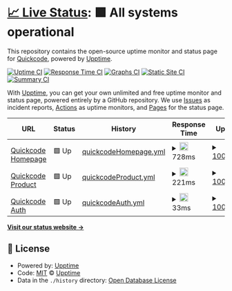 # [📈 Live Status](https://quickcode-ai.github.io/quickcode-status/): <!--live status--> **🟩 All systems operational**

This repository contains the open-source uptime monitor and status page for [Quickcode](https://quickcode-ai.github.io/quickcode-status/), powered by [Upptime](https://github.com/upptime/upptime).

[![Uptime CI](https://github.com/quickcode-ai/quickcode-status/workflows/Uptime%20CI/badge.svg)](https://github.com/quickcode-ai/quickcode-status/actions?query=workflow%3A%22Uptime+CI%22)
[![Response Time CI](https://github.com/quickcode-ai/quickcode-status/workflows/Response%20Time%20CI/badge.svg)](https://github.com/quickcode-ai/quickcode-status/actions?query=workflow%3A%22Response+Time+CI%22)
[![Graphs CI](https://github.com/quickcode-ai/quickcode-status/workflows/Graphs%20CI/badge.svg)](https://github.com/quickcode-ai/quickcode-status/actions?query=workflow%3A%22Graphs+CI%22)
[![Static Site CI](https://github.com/quickcode-ai/quickcode-status/workflows/Static%20Site%20CI/badge.svg)](https://github.com/quickcode-ai/quickcode-status/actions?query=workflow%3A%22Static+Site+CI%22)
[![Summary CI](https://github.com/quickcode-ai/quickcode-status/workflows/Summary%20CI/badge.svg)](https://github.com/quickcode-ai/quickcode-status/actions?query=workflow%3A%22Summary+CI%22)

With [Upptime](https://upptime.js.org), you can get your own unlimited and free uptime monitor and status page, powered entirely by a GitHub repository. We use [Issues](https://github.com/upptime/upptime/issues) as incident reports, [Actions](https://github.com/quickcode-ai/quickcode-status/actions) as uptime monitors, and [Pages](https://quickcode-ai.github.io/quickcode-status/) for the status page.

<!--start: status pages-->
<!-- This summary is generated by Upptime (https://github.com/upptime/upptime) -->
<!-- Do not edit this manually, your changes will be overwritten -->
<!-- prettier-ignore -->
| URL | Status | History | Response Time | Uptime |
| --- | ------ | ------- | ------------- | ------ |
| <img alt="" src="https://favicons.githubusercontent.com/quickcode.ai" height="13"> [Quickcode Homepage](https://quickcode.ai) | 🟩 Up | [quickcodeHomepage.yml](https://github.com/quickcode-ai/quickcode-status/commits/HEAD/history/quickcodeHomepage.yml) | <details><summary><img alt="Response time graph" src="./graphs/quickcodeHomepage/response-time-week.png" height="20"> 728ms</summary><br><a href="https://quickcode-ai.github.io/quickcode-status/history/quickcodeHomepage"><img alt="Response time 728" src="https://img.shields.io/endpoint?url=https%3A%2F%2Fraw.githubusercontent.com%2Fquickcode-ai%2Fquickcode-status%2FHEAD%2Fapi%2FquickcodeHomepage%2Fresponse-time.json"></a><br><a href="https://quickcode-ai.github.io/quickcode-status/history/quickcodeHomepage"><img alt="24-hour response time 728" src="https://img.shields.io/endpoint?url=https%3A%2F%2Fraw.githubusercontent.com%2Fquickcode-ai%2Fquickcode-status%2FHEAD%2Fapi%2FquickcodeHomepage%2Fresponse-time-day.json"></a><br><a href="https://quickcode-ai.github.io/quickcode-status/history/quickcodeHomepage"><img alt="7-day response time 728" src="https://img.shields.io/endpoint?url=https%3A%2F%2Fraw.githubusercontent.com%2Fquickcode-ai%2Fquickcode-status%2FHEAD%2Fapi%2FquickcodeHomepage%2Fresponse-time-week.json"></a><br><a href="https://quickcode-ai.github.io/quickcode-status/history/quickcodeHomepage"><img alt="30-day response time 728" src="https://img.shields.io/endpoint?url=https%3A%2F%2Fraw.githubusercontent.com%2Fquickcode-ai%2Fquickcode-status%2FHEAD%2Fapi%2FquickcodeHomepage%2Fresponse-time-month.json"></a><br><a href="https://quickcode-ai.github.io/quickcode-status/history/quickcodeHomepage"><img alt="1-year response time 728" src="https://img.shields.io/endpoint?url=https%3A%2F%2Fraw.githubusercontent.com%2Fquickcode-ai%2Fquickcode-status%2FHEAD%2Fapi%2FquickcodeHomepage%2Fresponse-time-year.json"></a></details> | <details><summary><a href="https://quickcode-ai.github.io/quickcode-status/history/quickcodeHomepage">100.00%</a></summary><a href="https://quickcode-ai.github.io/quickcode-status/history/quickcodeHomepage"><img alt="All-time uptime 100.00%" src="https://img.shields.io/endpoint?url=https%3A%2F%2Fraw.githubusercontent.com%2Fquickcode-ai%2Fquickcode-status%2FHEAD%2Fapi%2FquickcodeHomepage%2Fuptime.json"></a><br><a href="https://quickcode-ai.github.io/quickcode-status/history/quickcodeHomepage"><img alt="24-hour uptime 100.00%" src="https://img.shields.io/endpoint?url=https%3A%2F%2Fraw.githubusercontent.com%2Fquickcode-ai%2Fquickcode-status%2FHEAD%2Fapi%2FquickcodeHomepage%2Fuptime-day.json"></a><br><a href="https://quickcode-ai.github.io/quickcode-status/history/quickcodeHomepage"><img alt="7-day uptime 100.00%" src="https://img.shields.io/endpoint?url=https%3A%2F%2Fraw.githubusercontent.com%2Fquickcode-ai%2Fquickcode-status%2FHEAD%2Fapi%2FquickcodeHomepage%2Fuptime-week.json"></a><br><a href="https://quickcode-ai.github.io/quickcode-status/history/quickcodeHomepage"><img alt="30-day uptime 100.00%" src="https://img.shields.io/endpoint?url=https%3A%2F%2Fraw.githubusercontent.com%2Fquickcode-ai%2Fquickcode-status%2FHEAD%2Fapi%2FquickcodeHomepage%2Fuptime-month.json"></a><br><a href="https://quickcode-ai.github.io/quickcode-status/history/quickcodeHomepage"><img alt="1-year uptime 100.00%" src="https://img.shields.io/endpoint?url=https%3A%2F%2Fraw.githubusercontent.com%2Fquickcode-ai%2Fquickcode-status%2FHEAD%2Fapi%2FquickcodeHomepage%2Fuptime-year.json"></a></details>
| <img alt="" src="https://favicons.githubusercontent.com/qc.quickcode.ai" height="13"> [Quickcode Product](https://qc.quickcode.ai) | 🟩 Up | [quickcodeProduct.yml](https://github.com/quickcode-ai/quickcode-status/commits/HEAD/history/quickcodeProduct.yml) | <details><summary><img alt="Response time graph" src="./graphs/quickcodeProduct/response-time-week.png" height="20"> 221ms</summary><br><a href="https://quickcode-ai.github.io/quickcode-status/history/quickcodeProduct"><img alt="Response time 221" src="https://img.shields.io/endpoint?url=https%3A%2F%2Fraw.githubusercontent.com%2Fquickcode-ai%2Fquickcode-status%2FHEAD%2Fapi%2FquickcodeProduct%2Fresponse-time.json"></a><br><a href="https://quickcode-ai.github.io/quickcode-status/history/quickcodeProduct"><img alt="24-hour response time 221" src="https://img.shields.io/endpoint?url=https%3A%2F%2Fraw.githubusercontent.com%2Fquickcode-ai%2Fquickcode-status%2FHEAD%2Fapi%2FquickcodeProduct%2Fresponse-time-day.json"></a><br><a href="https://quickcode-ai.github.io/quickcode-status/history/quickcodeProduct"><img alt="7-day response time 221" src="https://img.shields.io/endpoint?url=https%3A%2F%2Fraw.githubusercontent.com%2Fquickcode-ai%2Fquickcode-status%2FHEAD%2Fapi%2FquickcodeProduct%2Fresponse-time-week.json"></a><br><a href="https://quickcode-ai.github.io/quickcode-status/history/quickcodeProduct"><img alt="30-day response time 221" src="https://img.shields.io/endpoint?url=https%3A%2F%2Fraw.githubusercontent.com%2Fquickcode-ai%2Fquickcode-status%2FHEAD%2Fapi%2FquickcodeProduct%2Fresponse-time-month.json"></a><br><a href="https://quickcode-ai.github.io/quickcode-status/history/quickcodeProduct"><img alt="1-year response time 221" src="https://img.shields.io/endpoint?url=https%3A%2F%2Fraw.githubusercontent.com%2Fquickcode-ai%2Fquickcode-status%2FHEAD%2Fapi%2FquickcodeProduct%2Fresponse-time-year.json"></a></details> | <details><summary><a href="https://quickcode-ai.github.io/quickcode-status/history/quickcodeProduct">100.00%</a></summary><a href="https://quickcode-ai.github.io/quickcode-status/history/quickcodeProduct"><img alt="All-time uptime 100.00%" src="https://img.shields.io/endpoint?url=https%3A%2F%2Fraw.githubusercontent.com%2Fquickcode-ai%2Fquickcode-status%2FHEAD%2Fapi%2FquickcodeProduct%2Fuptime.json"></a><br><a href="https://quickcode-ai.github.io/quickcode-status/history/quickcodeProduct"><img alt="24-hour uptime 100.00%" src="https://img.shields.io/endpoint?url=https%3A%2F%2Fraw.githubusercontent.com%2Fquickcode-ai%2Fquickcode-status%2FHEAD%2Fapi%2FquickcodeProduct%2Fuptime-day.json"></a><br><a href="https://quickcode-ai.github.io/quickcode-status/history/quickcodeProduct"><img alt="7-day uptime 100.00%" src="https://img.shields.io/endpoint?url=https%3A%2F%2Fraw.githubusercontent.com%2Fquickcode-ai%2Fquickcode-status%2FHEAD%2Fapi%2FquickcodeProduct%2Fuptime-week.json"></a><br><a href="https://quickcode-ai.github.io/quickcode-status/history/quickcodeProduct"><img alt="30-day uptime 100.00%" src="https://img.shields.io/endpoint?url=https%3A%2F%2Fraw.githubusercontent.com%2Fquickcode-ai%2Fquickcode-status%2FHEAD%2Fapi%2FquickcodeProduct%2Fuptime-month.json"></a><br><a href="https://quickcode-ai.github.io/quickcode-status/history/quickcodeProduct"><img alt="1-year uptime 100.00%" src="https://img.shields.io/endpoint?url=https%3A%2F%2Fraw.githubusercontent.com%2Fquickcode-ai%2Fquickcode-status%2FHEAD%2Fapi%2FquickcodeProduct%2Fuptime-year.json"></a></details>
| <img alt="" src="https://favicons.githubusercontent.com/qc.quickcode.ai" height="13"> [Quickcode Auth](https://qc.quickcode.ai/auth/) | 🟩 Up | [quickcodeAuth.yml](https://github.com/quickcode-ai/quickcode-status/commits/HEAD/history/quickcodeAuth.yml) | <details><summary><img alt="Response time graph" src="./graphs/quickcodeAuth/response-time-week.png" height="20"> 33ms</summary><br><a href="https://quickcode-ai.github.io/quickcode-status/history/quickcodeAuth"><img alt="Response time 33" src="https://img.shields.io/endpoint?url=https%3A%2F%2Fraw.githubusercontent.com%2Fquickcode-ai%2Fquickcode-status%2FHEAD%2Fapi%2FquickcodeAuth%2Fresponse-time.json"></a><br><a href="https://quickcode-ai.github.io/quickcode-status/history/quickcodeAuth"><img alt="24-hour response time 33" src="https://img.shields.io/endpoint?url=https%3A%2F%2Fraw.githubusercontent.com%2Fquickcode-ai%2Fquickcode-status%2FHEAD%2Fapi%2FquickcodeAuth%2Fresponse-time-day.json"></a><br><a href="https://quickcode-ai.github.io/quickcode-status/history/quickcodeAuth"><img alt="7-day response time 33" src="https://img.shields.io/endpoint?url=https%3A%2F%2Fraw.githubusercontent.com%2Fquickcode-ai%2Fquickcode-status%2FHEAD%2Fapi%2FquickcodeAuth%2Fresponse-time-week.json"></a><br><a href="https://quickcode-ai.github.io/quickcode-status/history/quickcodeAuth"><img alt="30-day response time 33" src="https://img.shields.io/endpoint?url=https%3A%2F%2Fraw.githubusercontent.com%2Fquickcode-ai%2Fquickcode-status%2FHEAD%2Fapi%2FquickcodeAuth%2Fresponse-time-month.json"></a><br><a href="https://quickcode-ai.github.io/quickcode-status/history/quickcodeAuth"><img alt="1-year response time 33" src="https://img.shields.io/endpoint?url=https%3A%2F%2Fraw.githubusercontent.com%2Fquickcode-ai%2Fquickcode-status%2FHEAD%2Fapi%2FquickcodeAuth%2Fresponse-time-year.json"></a></details> | <details><summary><a href="https://quickcode-ai.github.io/quickcode-status/history/quickcodeAuth">100.00%</a></summary><a href="https://quickcode-ai.github.io/quickcode-status/history/quickcodeAuth"><img alt="All-time uptime 100.00%" src="https://img.shields.io/endpoint?url=https%3A%2F%2Fraw.githubusercontent.com%2Fquickcode-ai%2Fquickcode-status%2FHEAD%2Fapi%2FquickcodeAuth%2Fuptime.json"></a><br><a href="https://quickcode-ai.github.io/quickcode-status/history/quickcodeAuth"><img alt="24-hour uptime 100.00%" src="https://img.shields.io/endpoint?url=https%3A%2F%2Fraw.githubusercontent.com%2Fquickcode-ai%2Fquickcode-status%2FHEAD%2Fapi%2FquickcodeAuth%2Fuptime-day.json"></a><br><a href="https://quickcode-ai.github.io/quickcode-status/history/quickcodeAuth"><img alt="7-day uptime 100.00%" src="https://img.shields.io/endpoint?url=https%3A%2F%2Fraw.githubusercontent.com%2Fquickcode-ai%2Fquickcode-status%2FHEAD%2Fapi%2FquickcodeAuth%2Fuptime-week.json"></a><br><a href="https://quickcode-ai.github.io/quickcode-status/history/quickcodeAuth"><img alt="30-day uptime 100.00%" src="https://img.shields.io/endpoint?url=https%3A%2F%2Fraw.githubusercontent.com%2Fquickcode-ai%2Fquickcode-status%2FHEAD%2Fapi%2FquickcodeAuth%2Fuptime-month.json"></a><br><a href="https://quickcode-ai.github.io/quickcode-status/history/quickcodeAuth"><img alt="1-year uptime 100.00%" src="https://img.shields.io/endpoint?url=https%3A%2F%2Fraw.githubusercontent.com%2Fquickcode-ai%2Fquickcode-status%2FHEAD%2Fapi%2FquickcodeAuth%2Fuptime-year.json"></a></details>

<!--end: status pages-->

[**Visit our status website →**](https://quickcode-ai.github.io/quickcode-status/)

## 📄 License

- Powered by: [Upptime](https://github.com/upptime/upptime)
- Code: [MIT](./LICENSE) © [Upptime](https://upptime.js.org)
- Data in the `./history` directory: [Open Database License](https://opendatacommons.org/licenses/odbl/1-0/)
